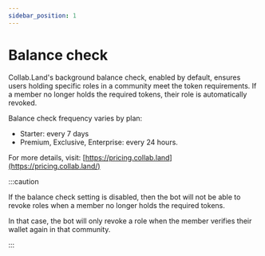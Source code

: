 ```yaml
---
sidebar_position: 1
---
```


# Balance check

Collab.Land's background balance check, enabled by default, ensures users holding specific roles in a community meet the token requirements. If a member no longer holds the required tokens, their role is automatically revoked.

Balance check frequency varies by plan:

- Starter: every 7 days
- Premium, Exclusive, Enterprise: every 24 hours.

For more details, visit: [https://pricing.collab.land](https://pricing.collab.land/)

:::caution

If the balance check setting is disabled, then the bot will not be able to revoke roles when a member no longer holds the required tokens.

In that case, the bot will only revoke a role when the member verifies their wallet again in that community.

:::
